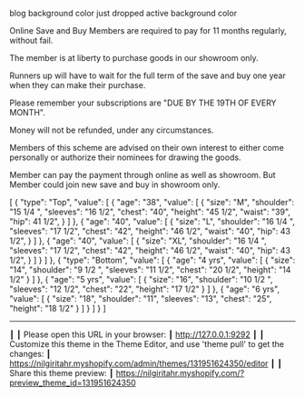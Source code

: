 blog  background color 
just dropped active background color 

Online Save and Buy
Members are required to pay for 11 months regularly, without fail.

The member is at liberty to purchase goods in our showroom only.

Runners up will have to wait for the full term of the save and buy one year when they can make their purchase.

Please remember your subscriptions are "DUE BY THE 19TH OF EVERY MONTH".

Money will not be refunded, under any circumstances.

Members of this scheme are advised on their own interest to either come personally or authorize their nominees for drawing the goods.

Member can pay the payment through online as well as showroom. But Member could join new save and buy in showroom only.

[
  {
    "type": "Top",
    "value": [
      {
        "age": "38",
        "value": [
          {
            "size": "M",
            "shoulder": "15 1/4 ",
            "sleeves": "16 1/2",
            "chest": "40",
            "height": "45 1/2",
            "waist": "39",
            "hip": 41 1/2",
          }
        ]
      },
      {
        "age": "40",
        "value": [
          {
            "size": "L",
            "shoulder": "16 1/4 ",
            "sleeves": "17 1/2",
            "chest": "42",
            "height": "46 1/2",
            "waist": "40",
            "hip": 43 1/2",
          }
        ]
      },
      {
        "age": "40",
        "value": [
          {
            "size": "XL",
            "shoulder": "16 1/4 ",
            "sleeves": "17 1/2",
            "chest": "42",
            "height": "46 1/2",
            "waist": "40",
            "hip": 43 1/2",
          }
        ]
      }
    ]
  },
  {
    "type": "Bottom",
    "value": [
      {
        "age": "4 yrs",
        "value": [
          {
            "size": "14",
            "shoulder": "9 1/2 ",
            "sleeves": "11 1/2",
            "chest": "20 1/2",
            "height": "14 1/2"
          }
        ]
      },
      {
        "age": "5 yrs",
        "value": [
          {
            "size": "16",
            "shoulder": "10 1/2 ",
            "sleeves": "12 1/2",
            "chest": "22",
            "height": "17 1/2"
          }
        ]
      },
      {
        "age": "6 yrs",
        "value": [
          {
            "size": "18",
            "shoulder": "11",
            "sleeves": "13",
            "chest": "25",
            "height": "18 1/2"
          }
        ]
      }
    ]
  }
]

---
┃
┃ Please open this URL in your browser:
┃ http://127.0.0.1:9292
┃
┃ Customize this theme in the Theme Editor, and use 'theme pull' to get the changes:
┃ https://nilgiritahr.myshopify.com/admin/themes/131951624350/editor
┃
┃ Share this theme preview:
┃ https://nilgiritahr.myshopify.com/?preview_theme_id=131951624350
